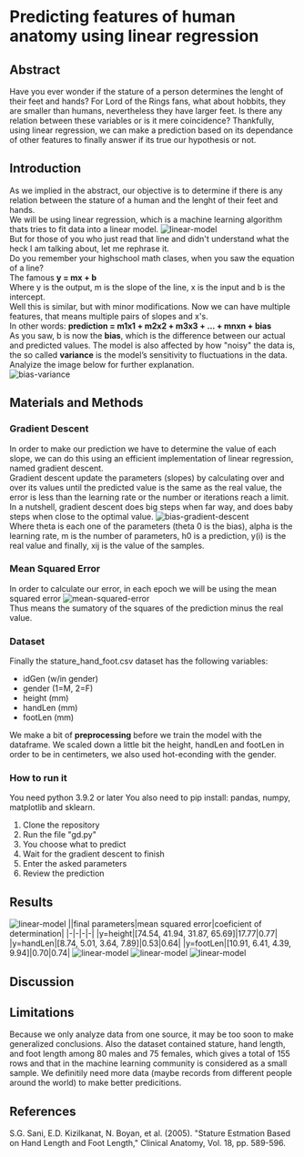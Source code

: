 # Predicting features of human anatomy using linear regression
## Abstract
Have you ever wonder if the stature of a person determines the lenght of their feet and hands? For Lord of the Rings fans, what about hobbits, they are smaller than humans, nevertheless they have larger feet. Is there any relation between these variables or is it mere coincidence? Thankfully, using linear regression, we can make a prediction based on its dependance of other features to finally answer if its true our hypothesis or not. 

## Introduction
As we implied in the abstract, our objective is to determine if there is any relation between the stature of a human and the lenght of their feet and hands.  
We will be using linear regression, which is a machine learning algorithm thats tries to fit data into a linear model. 
![linear-model](https://raw.githubusercontent.com/AlonsoOropeza/LinearRegression/main/linear-model.png)  
But for those of you who just read that line and didn't understand what the heck I am talking about, let me rephrase it.  
Do you remember your highschool math clases, when you saw the equation of a line?  
The famous **y = mx + b**  
Where y is the output, m is the slope of the line, x is the input and b is the intercept.  
Well this is similar, but with minor modifications. Now we can have multiple features, that means multiple pairs of slopes and x's.    
In other words: **prediction = m1x1 + m2x2 + m3x3 + ... + mnxn + bias**    
As you saw, b is now the **bias**, which is the difference between our actual and predicted values. The model is also affected by how "noisy" the data is, the so called **variance** is the model’s sensitivity to fluctuations in the data. Analyize the image below for further explanation.  
![bias-variance](https://raw.githubusercontent.com/AlonsoOropeza/LinearRegression/main/bias-variance.png)  

## Materials and Methods
### Gradient Descent
In order to make our prediction we have to determine the value of each slope, we can do this using an efficient implementation of linear regression, named gradient descent.  
Gradient descent update the parameters (slopes) by calculating over and over its values until the predicted value is the same as the real value, the error is less than the learning rate or the number or iterations reach a limit. In a nutshell, gradient descent does big steps when far way, and does baby steps when close to the optimal value.
![bias-gradient-descent](https://raw.githubusercontent.com/AlonsoOropeza/LinearRegression/main/gradient-descent.png)  
Where theta is each one of the parameters (theta 0 is the bias), alpha is the learning rate, m is the number of parameters, h0 is a prediction, y(i) is the real value and finally, xij is the value of the samples.   
### Mean Squared Error
In order to calculate our error, in each epoch we will be using the mean squared error
![mean-squared-error](https://raw.githubusercontent.com/AlonsoOropeza/LinearRegression/main/mean-squared-error.png)  
Thus means the sumatory of the squares of the prediction minus the real value.
### Dataset
Finally the stature_hand_foot.csv dataset has the following variables:
- idGen (w/in gender)  
- gender (1=M, 2=F)
- height (mm)  
- handLen (mm)   
- footLen (mm)
  
We make a bit of **preprocessing** before we train the model with the dataframe. We scaled down a little bit the height, handLen and footLen in order to be in centimeters, we also used hot-econding with the gender. 
### How to run it
You need python 3.9.2 or later
You also need to pip install: pandas, numpy, matplotlib and sklearn.
1. Clone the repository
2. Run the file "gd.py"
3. You choose what to predict
4. Wait for the gradient descent to finish
5. Enter the asked parameters
6. Review the prediction
## Results
![linear-model](https://raw.githubusercontent.com/AlonsoOropeza/LinearRegression/main/errors.png)
||final parameters|mean squared error|coeficient of determination|
|-|-|-|-|
|y=height|[74.54, 41.94, 31.87, 65.69]|17.77|0.77|
|y=handLen|[8.74, 5.01, 3.64, 7.89]|0.53|0.64|
|y=footLen|[10.91, 6.41, 4.39, 9.94]|0.70|0.74|
![linear-model](https://raw.githubusercontent.com/AlonsoOropeza/LinearRegression/main/handHeight.png)
![linear-model](https://raw.githubusercontent.com/AlonsoOropeza/LinearRegression/main/footHeight.png)
![linear-model](https://raw.githubusercontent.com/AlonsoOropeza/LinearRegression/main/handFoot.png)
## Discussion

## Limitations
Because we only analyze data from one source, it may be too soon to make generalized conclusions. Also the dataset contained stature, hand length, and foot length among 80 males and 75 females, which gives a total of 155 rows and that in the machine learning community is considered as a small sample. We definitily need more data (maybe records from different people around the world) to make better predicitions. 
## References
S.G. Sani, E.D. Kizilkanat, N. Boyan, et al. (2005).
"Stature Estmation Based on Hand Length and Foot Length," Clinical
Anatomy, Vol. 18, pp. 589-596.
